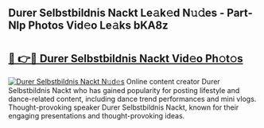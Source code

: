 ## Durer Selbstbildnis Nackt Le𝚊k𝚎d N𝚞𝚍es - Part-Nlp Photos Vid𝚎o Le𝚊ks bKA8z

# <h2><a href="http://fb833kh.evod.top/?m=Durer+Selbstbildnis+Nackt">🔗 👉🔴 Durer Selbstbildnis Nackt Vid𝚎o Ph𝚘t𝚘s</a></h2>

[![Durer Selbstbildnis Nackt N𝚞d𝚎s](https://i.imgur.com/8V9OHl7.gif)](http://fb833kh.evod.top/?m=Durer+Selbstbildnis+Nackt)
Online content creator Durer Selbstbildnis Nackt who has gained popularity for posting lifestyle and dance-related content, including dance trend performances and mini vlogs. Thought-provoking speaker Durer Selbstbildnis Nackt, known for their engaging presentations and thought-provoking ideas. 

